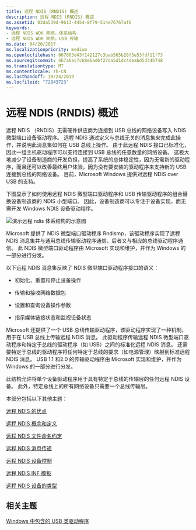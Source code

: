 ```yaml
---
title: 远程 NDIS (RNDIS) 概述
description: 远程 NDIS (RNDIS) 概述
ms.assetid: 03da539d-9613-4454-8f79-514e76767af6
keywords:
- 远程 NDIS WDK 网络，体系结构
- 远程 NDIS WDK 网络，USB 传输
ms.date: 04/20/2017
ms.localizationpriority: medium
ms.openlocfilehash: 867803d43f142127c3bab565b28f5e53fdf11f73
ms.sourcegitcommit: 4b7a6ac7c68e6ad6f27da5d1dc4deabd5d34b748
ms.translationtype: MT
ms.contentlocale: zh-CN
ms.lasthandoff: 10/24/2019
ms.locfileid: "72843723"
---
```

# <a name="overview-of-remote-ndis-rndis"></a>远程 NDIS (RNDIS) 概述





远程 NDIS （RNDIS）无需硬件供应商为连接到 USB 总线的网络设备写入 NDIS 微型端口设备驱动程序。 远程 NDIS 通过定义与总线无关的消息集来完成此操作，并说明此消息集如何在 USB 总线上操作。 由于此远程 NDIS 接口已标准化，因此一组主机驱动程序可以支持连接到 USB 总线的任意数量的网络设备。 这极大地减少了设备制造商的开发负担，提高了系统的总体稳定性，因为无需新的驱动程序，而且还可以改善最终用户体验，因为没有要安装的驱动程序来支持新的 USB连接到总线的网络设备。 目前，Microsoft Windows 提供对远程 NDIS over USB 的支持。

下图显示了如何使用远程 NDIS 微型端口驱动程序和 USB 传输驱动程序的组合替换设备制造商的 NDIS 小型端口。 因此，设备制造商可以专注于设备实现，而无需开发 Windows NDIS 设备驱动程序。

![演示远程 ndis 体系结构的示意图](images/remote-ndis-architecture.png)

Microsoft 提供了 NDIS 微型端口驱动程序 Rndismp，该驱动程序实现了远程 NDIS 消息集并与通用总线传输驱动程序通信，后者又与相应的总线驱动程序通信。 此 NDIS 微型端口驱动程序由 Microsoft 实现和维护，并作为 Windows 的一部分进行分发。

以下远程 NDIS 消息集反映了 NDIS 微型端口驱动程序接口的语义：

-   初始化、重置和停止设备操作

-   传输和接收网络数据包

-   设置和查询设备操作参数

-   指示媒体链接状态和监视设备状态

Microsoft 还提供了一个 USB 总线传输驱动程序，该驱动程序实现了一种机制，用于在 USB 总线上传输远程 NDIS 消息。 此驱动程序传输远程 NDIS 微型端口驱动程序和特定于总线的驱动程序（如 USB）之间的标准化远程 NDIS 消息。 还需要特定于总线的驱动程序将任何特定于总线的要求（如电源管理）映射到标准远程 NDIS 消息。 USB 1.1 和2.0 的传输驱动程序由 Microsoft 实现和维护，并作为 Windows 的一部分进行分发。

此结构允许将单个设备驱动程序用于具有特定于总线的传输层的任何远程 NDIS 设备。 此外，特定总线上的所有网络设备只需要一个总线传输层。

本部分包括以下其他主题：

[远程 NDIS 的优点](benefits-of-remote-ndis.md)

[远程 NDIS 概念和定义](remote-ndis-concepts-and-definitions.md)

[远程 NDIS 文件命名约定](remote-ndis-file-naming-conventions.md)

[远程 NDIS 消息传递](remote-ndis-messaging.md)

[远程 NDIS 设备控制](remote-ndis-device-control.md)

[远程 NDIS INF 模板](remote-ndis-inf-template.md)

[远程 NDIS 设备的类型](types-of-remote-ndis-devices.md)

## <a name="related-topics"></a>相关主题


[Windows 中包含的 USB 类驱动程序](https://docs.microsoft.com/windows-hardware/drivers/ddi/index)

 

 






